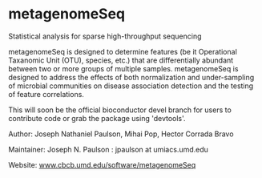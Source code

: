 metagenomeSeq
=============

Statistical analysis for sparse high-throughput sequencing

metagenomeSeq is designed to determine features (be it Operational Taxanomic Unit (OTU), species, etc.) 
that are differentially abundant between two or more groups of multiple samples. metagenomeSeq is designed 
to address the effects of both normalization and under-sampling of microbial communities on disease 
association detection and the testing of feature correlations.

This will soon be the official bioconductor devel branch for users to contribute code
or grab the package using 'devtools'.

Author: Joseph Nathaniel Paulson, Mihai Pop, Hector Corrada Bravo

Maintainer: Joseph N. Paulson : jpaulson at umiacs.umd.edu

Website: www.cbcb.umd.edu/software/metagenomeSeq
